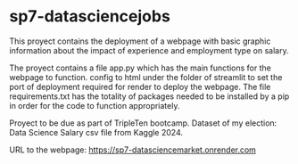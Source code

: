 # sp7-datasciencejobs
This proyect contains the deployment of a webpage with basic graphic information about the impact of experience and employment type on salary. 

The proyect contains a file app.py which has the main functions for the webpage to function. config to html under the folder of streamlit to set the port of deployment required for render to deploy the webpage. 
The file requirements.txt has the totality of packages needed to be installed by a pip in order for the code to function appropriately. 

Proyect to be due as part of TripleTen bootcamp. 
Dataset of my election: Data Science Salary csv file from Kaggle 2024. 

URL to the webpage: 
https://sp7-datasciencemarket.onrender.com 
